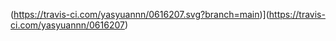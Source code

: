 (https://travis-ci.com/yasyuannn/0616207.svg?branch=main)](https://travis-ci.com/yasyuannn/0616207)
